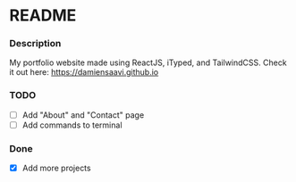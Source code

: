 # README

### Description
My portfolio website made using ReactJS, iTyped, and TailwindCSS.
Check it out here: https://damiensaavi.github.io 

### TODO
- [ ] Add "About" and "Contact" page
- [ ] Add commands to terminal

### Done
- [x] Add more projects